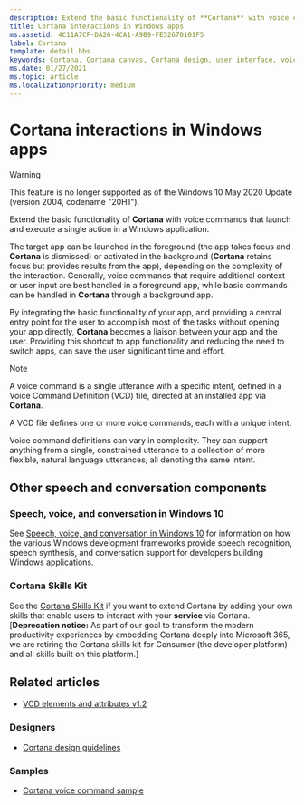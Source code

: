 ```yaml
---
description: Extend the basic functionality of **Cortana** with voice commands that launch and execute a single action in a Windows application.
title: Cortana interactions in Windows apps
ms.assetid: 4C11A7CF-DA26-4CA1-A9B9-FE52670101F5
label: Cortana
template: detail.hbs
keywords: Cortana, Cortana canvas, Cortana design, user interface, voice commands, VCD
ms.date: 01/27/2021
ms.topic: article
ms.localizationpriority: medium
---
```


# Cortana interactions in Windows apps

>[!WARNING]
> This feature is no longer supported as of the Windows 10 May 2020 Update (version 2004, codename "20H1").

Extend the basic functionality of **Cortana** with voice commands that launch and execute a single action in a Windows application.

The target app can be launched in the foreground (the app takes focus and **Cortana** is dismissed) or activated in the background (**Cortana** retains focus but provides results from the app), depending on the complexity of the interaction. Generally, voice commands that require additional context or user input are best handled in a foreground app, while basic commands can be handled in **Cortana** through a background app. 

By integrating the basic functionality of your app, and providing a central entry point for the user to accomplish most of the tasks without opening your app directly, **Cortana** becomes a liaison between your app and the user. Providing this shortcut to app functionality and reducing the need to switch apps, can save the user significant time and effort.

> [!NOTE]
> A voice command is a single utterance with a specific intent, defined in a Voice Command Definition (VCD) file, directed at an installed app via **Cortana**.
>
> A VCD file defines one or more voice commands, each with a unique intent.
>
> Voice command definitions can vary in complexity. They can support anything from a single, constrained utterance to a collection of more flexible, natural language utterances, all denoting the same intent.

## Other speech and conversation components

### Speech, voice, and conversation in Windows 10

See [Speech, voice, and conversation in Windows 10](/windows/apps/speech) for information on how the various Windows development frameworks provide speech recognition, speech synthesis, and conversation support for developers building Windows applications.

### Cortana Skills Kit

See the [Cortana Skills Kit](/cortana/skills/) if you want to extend Cortana by adding your own skills that enable users to interact with your **service** via Cortana. [**Deprecation notice:** As part of our goal to transform the modern productivity experiences by embedding Cortana deeply into Microsoft 365, we are retiring the Cortana skills kit for Consumer (the developer platform) and all skills built on this platform.]

## Related articles

* [VCD elements and attributes v1.2](/uwp/schemas/voicecommands/voice-command-elements-and-attributes-1-2)

### Designers

* [Cortana design guidelines](cortana-design-guidelines.md)

### Samples

* [Cortana voice command sample](https://go.microsoft.com/fwlink/p/?LinkID=619899)
